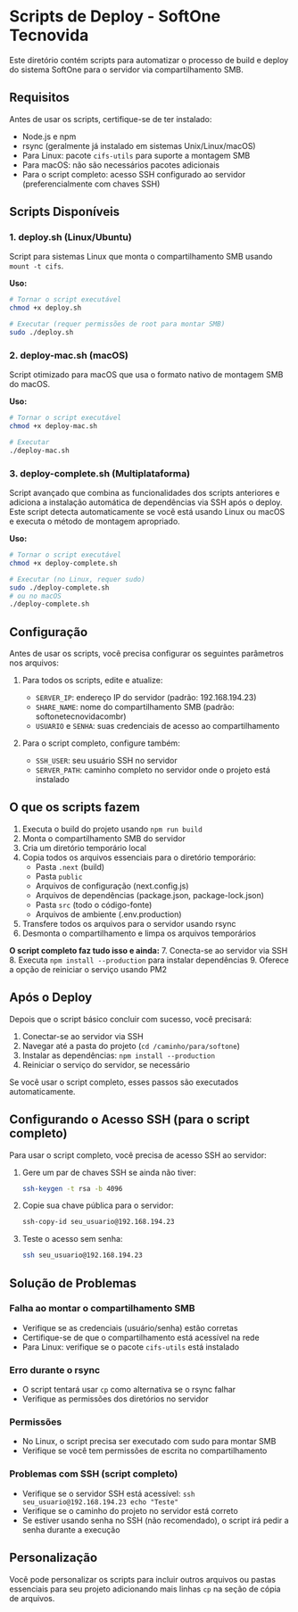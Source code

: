 # Scripts de Deploy - SoftOne Tecnovida

Este diretório contém scripts para automatizar o processo de build e deploy do sistema SoftOne para o servidor via compartilhamento SMB.

## Requisitos

Antes de usar os scripts, certifique-se de ter instalado:

- Node.js e npm
- rsync (geralmente já instalado em sistemas Unix/Linux/macOS)
- Para Linux: pacote `cifs-utils` para suporte a montagem SMB
- Para macOS: não são necessários pacotes adicionais
- Para o script completo: acesso SSH configurado ao servidor (preferencialmente com chaves SSH)

## Scripts Disponíveis

### 1. deploy.sh (Linux/Ubuntu)

Script para sistemas Linux que monta o compartilhamento SMB usando `mount -t cifs`.

**Uso:**
```bash
# Tornar o script executável
chmod +x deploy.sh

# Executar (requer permissões de root para montar SMB)
sudo ./deploy.sh
```

### 2. deploy-mac.sh (macOS)

Script otimizado para macOS que usa o formato nativo de montagem SMB do macOS.

**Uso:**
```bash
# Tornar o script executável
chmod +x deploy-mac.sh

# Executar
./deploy-mac.sh
```

### 3. deploy-complete.sh (Multiplataforma)

Script avançado que combina as funcionalidades dos scripts anteriores e adiciona a instalação automática de dependências via SSH após o deploy. Este script detecta automaticamente se você está usando Linux ou macOS e executa o método de montagem apropriado.

**Uso:**
```bash
# Tornar o script executável
chmod +x deploy-complete.sh

# Executar (no Linux, requer sudo)
sudo ./deploy-complete.sh
# ou no macOS
./deploy-complete.sh
```

## Configuração

Antes de usar os scripts, você precisa configurar os seguintes parâmetros nos arquivos:

1. Para todos os scripts, edite e atualize:
   - `SERVER_IP`: endereço IP do servidor (padrão: 192.168.194.23)
   - `SHARE_NAME`: nome do compartilhamento SMB (padrão: softonetecnovidacombr)
   - `USUARIO` e `SENHA`: suas credenciais de acesso ao compartilhamento

2. Para o script completo, configure também:
   - `SSH_USER`: seu usuário SSH no servidor
   - `SERVER_PATH`: caminho completo no servidor onde o projeto está instalado

## O que os scripts fazem

1. Executa o build do projeto usando `npm run build`
2. Monta o compartilhamento SMB do servidor
3. Cria um diretório temporário local
4. Copia todos os arquivos essenciais para o diretório temporário:
   - Pasta `.next` (build)
   - Pasta `public`
   - Arquivos de configuração (next.config.js)
   - Arquivos de dependências (package.json, package-lock.json)
   - Pasta `src` (todo o código-fonte)
   - Arquivos de ambiente (.env.production)
5. Transfere todos os arquivos para o servidor usando rsync
6. Desmonta o compartilhamento e limpa os arquivos temporários

**O script completo faz tudo isso e ainda:**
7. Conecta-se ao servidor via SSH
8. Executa `npm install --production` para instalar dependências
9. Oferece a opção de reiniciar o serviço usando PM2

## Após o Deploy

Depois que o script básico concluir com sucesso, você precisará:

1. Conectar-se ao servidor via SSH
2. Navegar até a pasta do projeto (`cd /caminho/para/softone`)
3. Instalar as dependências: `npm install --production`
4. Reiniciar o serviço do servidor, se necessário

Se você usar o script completo, esses passos são executados automaticamente.

## Configurando o Acesso SSH (para o script completo)

Para usar o script completo, você precisa de acesso SSH ao servidor:

1. Gere um par de chaves SSH se ainda não tiver:
   ```bash
   ssh-keygen -t rsa -b 4096
   ```

2. Copie sua chave pública para o servidor:
   ```bash
   ssh-copy-id seu_usuario@192.168.194.23
   ```

3. Teste o acesso sem senha:
   ```bash
   ssh seu_usuario@192.168.194.23
   ```

## Solução de Problemas

### Falha ao montar o compartilhamento SMB

- Verifique se as credenciais (usuário/senha) estão corretas
- Certifique-se de que o compartilhamento está acessível na rede
- Para Linux: verifique se o pacote `cifs-utils` está instalado

### Erro durante o rsync

- O script tentará usar `cp` como alternativa se o rsync falhar
- Verifique as permissões dos diretórios no servidor

### Permissões 

- No Linux, o script precisa ser executado com sudo para montar SMB
- Verifique se você tem permissões de escrita no compartilhamento

### Problemas com SSH (script completo)

- Verifique se o servidor SSH está acessível: `ssh seu_usuario@192.168.194.23 echo "Teste"`
- Verifique se o caminho do projeto no servidor está correto
- Se estiver usando senha no SSH (não recomendado), o script irá pedir a senha durante a execução

## Personalização

Você pode personalizar os scripts para incluir outros arquivos ou pastas essenciais para seu projeto adicionando mais linhas `cp` na seção de cópia de arquivos. 